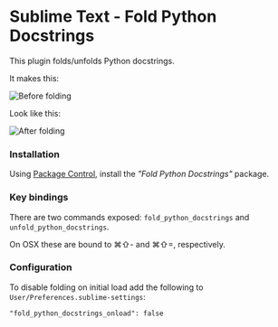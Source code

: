# Sublime Text - Fold Python Docstrings

This plugin folds/unfolds Python docstrings.

It makes this:

![Before folding](http://f.cl.ly/items/240v1D0z3x1s2T1J3u41/Screen%20Shot%202013-04-16%20at%2010.59.59%20AM.png)

Look like this:

![After folding](http://f.cl.ly/items/3O1r3h3g141j0q1T140r/Screen%20Shot%202013-04-16%20at%2011.02.13%20AM.png)

### Installation

Using [Package Control](https://sublime.wbond.net/installation), install the *"Fold Python Docstrings"* package.

### Key bindings

There are two commands exposed: `fold_python_docstrings` and `unfold_python_docstrings`.

On OSX these are bound to ⌘⇧- and ⌘⇧=, respectively.

### Configuration

To disable folding on initial load add the following to `User/Preferences.sublime-settings`:

`"fold_python_docstrings_onload": false`
